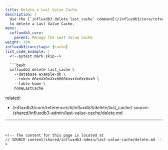 ```yaml
---
title: Delete a Last Value Cache
description: |
  Use the [`influxdb3 delete last_cache` command](/influxdb3/core/reference/cli/influxdb3/delete/last_cache/)
  to delete a Last Value Cache.
menu:
  influxdb3_core:
    parent: Manage the Last Value Cache
weight: 204
influxdb3/core/tags: [cache]
list_code_example: |
  <!--pytest.mark.skip-->

  ```bash
  influxdb3 delete last_cache \
    --database example-db \
    --token 00xoXX0xXXx0000XxxxXx0Xx0xx0 \
    --table home \
    homeLastCache
  ```
related:
  - /influxdb3/core/reference/cli/influxdb3/delete/last_cache/
source: /shared/influxdb3-admin/last-value-cache/delete.md
---
```


<!-- The content for this page is located at
// SOURCE content/shared/influxdb3-admin/last-value-cache/delete.md -->
